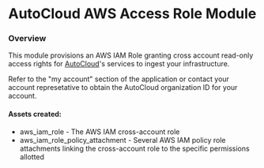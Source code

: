 AutoCloud AWS Access Role Module
================================

### Overview

This module provisions an AWS IAM Role granting cross account read-only access rights for [AutoCloud](https://autocloud.dev)'s services to ingest your infrastructure.

Refer to the "my account" section of the application or contact your account represetative to obtain the AutoCloud organization ID for your account. 

#### Assets created:

* aws_iam_role - The AWS IAM cross-account role
* aws_iam_role_policy_attachment - Several AWS IAM policy role attachments linking the cross-account role to the specific permissions allotted

